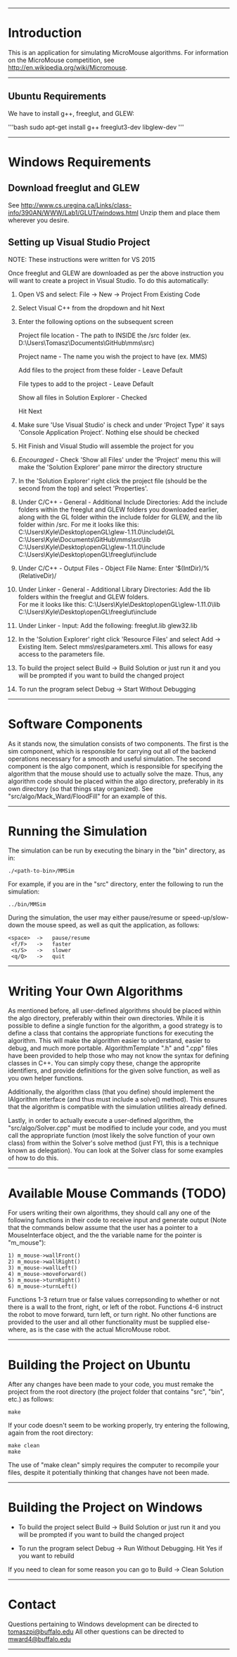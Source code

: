 -------------------------------------------------------------------------------

Introduction
============

This is an application for simulating MicroMouse algorithms. For information on
the MicroMouse competition, see http://en.wikipedia.org/wiki/Micromouse.

-------------------------------------------------------------------------------

## Ubuntu Requirements

We have to install g++, freeglut, and GLEW:

'''bash
sudo apt-get install g++ freeglut3-dev libglew-dev
'''

-------------------------------------------------------------------------------

Windows Requirements
====================

Download freeglut and GLEW
--------------------------
See http://www.cs.uregina.ca/Links/class-info/390AN/WWW/Lab1/GLUT/windows.html
Unzip them and place them wherever you desire.

Setting up Visual Studio Project
--------------------------------
NOTE: These instructions were written for VS 2015

Once freeglut and GLEW are downloaded as per the above instruction you will want to create
a project in Visual Studio.  To do this automatically:

1)  Open VS and select: File -> New -> Project From Existing Code

2)  Select Visual C++ from the dropdown and hit Next

3)  Enter the following options on the subsequent screen

    Project file location - The path to INSIDE the /src folder
        (ex. D:\Users\Tomasz\Documents\GitHub\mms\src)

    Project name - The name you wish the project to have (ex. MMS)

    Add files to the project from these folder - Leave Default

    File types to add to the project - Leave Default

    Show all files in Solution Explorer - Checked
   
    Hit Next

4)  Make sure 'Use Visual Studio' is check
    and under 'Project Type' it says 'Console Application Project'.
    Nothing else should be checked

5)  Hit Finish and Visual Studio will assemble the project for you

6)  *Encouraged* - Check 'Show all Files' under the 'Project' menu
    this will make the 'Solution Explorer' pane mirror the directory structure
   
7)  In the 'Solution Explorer' right click the project file 
    (should be the second from the top) and select 'Properties'.

8)  Under C/C++ - General - Additional Include Directories: Add the include 
    folders within the freeglut and GLEW folders you downloaded earlier, along
    with the GL folder within the include folder for GLEW, and the lib folder within /src.
    For me it looks like this:
    C:\Users\Kyle\Desktop\openGL\glew-1.11.0\include\GL
    C:\Users\Kyle\Documents\GitHub\mms\src\lib
    C:\Users\Kyle\Desktop\openGL\glew-1.11.0\include
    C:\Users\Kyle\Desktop\openGL\freeglut\include
   
9)  Under C/C++ - Output Files - Object File Name: Enter '$(IntDir)/%(RelativeDir)/

10) Under Linker - General - Additional Library Directories: Add the lib folders
    within the freeglut and GLEW folders.  
	For me it looks like this:
	C:\Users\Kyle\Desktop\openGL\glew-1.11.0\lib
	C:\Users\Kyle\Desktop\openGL\freeglut\include
	
11) Under Linker - Input: Add the following:
	freeglut.lib
	glew32.lib
	
12) In the 'Solution Explorer' right click 'Resource Files' and select 
	Add -> Existing Item.  Select mms\res\parameters.xml.  This allows
	for easy access to the parameters file.

13) To build the project select Build -> Build Solution or just run it and you will
   be prompted if you want to build the changed project

14) To run the program select Debug -> Start Without Debugging

-------------------------------------------------------------------------------

Software Components
===================

As it stands now, the simulation consists of two components. The first is the
sim component, which is responsible for carrying out all of the backend
operations necessary for a smooth and useful simulation. The second component
is the algo component, which is responsible for specifying the algorithm that
the mouse should use to actually solve the maze. Thus, any algorithm code should
be placed within the algo directory, preferably in its own directory (so that
things stay organized). See "src/algo/Mack_Ward/FloodFill" for an example of this. 

-------------------------------------------------------------------------------

Running the Simulation
======================

The simulation can be run by executing the binary in the "bin" directory, as in:
    
    ./<path-to-bin>/MMSim

For example, if you are in the "src" directory, enter the following to run the
simulation:

    ../bin/MMSim

During the simulation, the user may either pause/resume or speed-up/slow-down
the mouse speed, as well as quit the application, as follows:

    <space>  ->   pause/resume
     <f/F>   ->   faster
     <s/S>   ->   slower
     <q/Q>   ->   quit

-------------------------------------------------------------------------------

Writing Your Own Algorithms
===========================

As mentioned before, all user-defined algorithms should be placed within the
algo directory, preferably within their own directories. While it is possible
to define a single function for the algorithm, a good strategy is to define a
class that contains the appropriate functions for executing the algorithm. This
will make the algorithm easier to understand, easier to debug, and much more
portable. AlgorithmTemplate ".h" and ".cpp" files have been provided to help
those who may not know the syntax for defining classes in C++. You can simply
copy these, change the approprite identifiers, and provide definitions for the
given solve function, as well as you own helper functions.

Additionally, the algorithm class (that you define) should implement the
IAlgorithm interface (and thus must include a solve() method). This ensures
that the algorithm is compatible with the simulation utilities already defined.

Lastly, in order to actually execute a user-defined algorithm, the
"src/algo/Solver.cpp" must be modified to include your code, and you must call
the appropriate function (most likely the solve function of your own class)
from within the Solver's solve method (just FYI, this is a technique known as
delegation). You can look at the Solver class for some examples of how to do
this.

-------------------------------------------------------------------------------

Available Mouse Commands (TODO)
========================

For users writing their own algorithms, they should call any one of the
following functions in their code to receive input and generate output (Note
that the commands below assume that the user has a pointer to a MouseInterface
object, and the the variable name for the pointer is "m_mouse"):

    1) m_mouse->wallFront()
    2) m_mouse->wallRight()
    3) m_mouse->wallLeft()
    4) m_mouse->moveForward()
    5) m_mouse->turnRight()
    6) m_mouse->turnLeft()

Functions 1-3 return true or false values correpsonding to whether or not there
is a wall to the front, right, or left of the robot. Functions 4-6 instruct the
robot to move forward, turn left, or turn right. No other functions are
provided to the user and all other functionality must be supplied else-where, 
as is the case with the actual MicroMouse robot.

-------------------------------------------------------------------------------

Building the Project on Ubuntu
==============================

After any changes have been made to your code, you must remake the project from
the root directory (the project folder that contains "src", "bin", etc.) as
follows:

    make

If your code doesn't seem to be working properly, try entering the following,
again from the root directory:

    make clean
    make

The use of "make clean" simply requires the computer to recompile your files, 
despite it potentially thinking that changes have not been made.

-------------------------------------------------------------------------------

Building the Project on Windows
===============================
    
- To build the project select Build -> Build Solution or just run it and you will
  be prompted if you want to build the changed project

- To run the program select Debug -> Run Without Debugging. Hit Yes if you want to
  rebuild

If you need to clean for some reason you can go to Build -> Clean Solution

-------------------------------------------------------------------------------

Contact
=======

Questions pertaining to Windows development can be directed to tomaszpi@buffalo.edu
All other questions can be directed to mward4@buffalo.edu

-------------------------------------------------------------------------------

